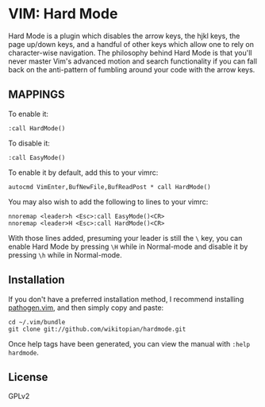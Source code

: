 VIM: Hard Mode
==============

Hard Mode is a plugin which disables the arrow keys, the hjkl keys,
the page up/down keys, and a handful of other keys which allow one
to rely on character-wise navigation. The philosophy behind Hard Mode
is that you'll never master Vim's advanced motion and search functionality
if you can fall back on the anti-pattern of fumbling around your code with
the arrow keys.

MAPPINGS
--------

To enable it:

    :call HardMode()

To disable it:

    :call EasyMode()

To enable it by default, add this to your vimrc:

    autocmd VimEnter,BufNewFile,BufReadPost * call HardMode()

You may also wish to add the following to lines to your vimrc:

    nnoremap <leader>h <Esc>:call EasyMode()<CR>
    nnoremap <leader>H <Esc>:call HardMode()<CR>

With those lines added, presuming your leader is still the `\` key, you
can enable Hard Mode by pressing `\H` while in Normal-mode and disable it
by pressing `\h` while in Normal-mode.

Installation
------------

If you don't have a preferred installation method, I recommend
installing [pathogen.vim](https://github.com/tpope/vim-pathogen), and
then simply copy and paste:

    cd ~/.vim/bundle
    git clone git://github.com/wikitopian/hardmode.git

Once help tags have been generated, you can view the manual with
`:help hardmode`.

License
-------

GPLv2
